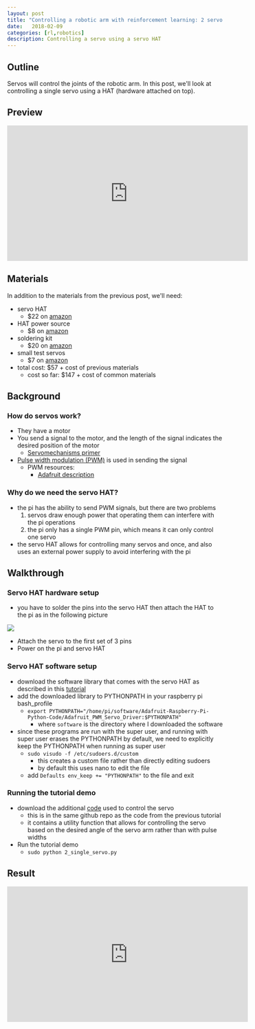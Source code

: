 ```yaml
---
layout: post
title: "Controlling a robotic arm with reinforcement learning: 2 servo control"
date:   2018-02-09
categories: [rl,robotics]
description: Controlling a servo using a servo HAT
---
```


## Outline 
Servos will control the joints of the robotic arm. In this post, we'll look at controlling a single servo using a HAT (hardware attached on top).

## Preview
<iframe width="560" height="315" src="https://www.youtube.com/embed/kY3lgvHtju8" frameborder="0" allow="autoplay; encrypted-media" allowfullscreen></iframe>

## Materials 
In addition to the materials from the previous post, we'll need:
- servo HAT
    + $22 on [amazon](https://www.amazon.com/gp/product/B00XW2OY5A/ref=oh_aui_detailpage_o01_s01?ie=UTF8&psc=1)
- HAT power source 
    + $8 on [amazon](https://www.amazon.com/gp/product/B00P5P6ZBS/ref=oh_aui_detailpage_o01_s00?ie=UTF8&psc=1)
- soldering kit 
    + $20 on [amazon](https://www.amazon.com/gp/product/B06XZ31W3M/ref=oh_aui_detailpage_o00_s00?ie=UTF8&psc=1)
- small test servos 
    + $7 on [amazon](https://www.amazon.com/gp/product/B013UI9MVG/ref=oh_aui_detailpage_o09_s01?ie=UTF8&psc=1)
- total cost: $57 + cost of previous materials 
    + cost so far: $147 + cost of common materials

## Background 

### How do servos work?
- They have a motor
- You send a signal to the motor, and the length of the signal indicates the desired position of the motor
    + [Servomechanisms primer](https://learn.sparkfun.com/tutorials/hobby-servo-tutorial)
- [Pulse width modulation (PWM)](https://en.wikipedia.org/wiki/Pulse-width_modulation) is used in sending the signal
    + PWM resources:
        * [Adafruit description](https://learn.adafruit.com/adafruits-raspberry-pi-lesson-8-using-a-servo-motor/servo-motors)

### Why do we need the servo HAT?
- the pi has the ability to send PWM signals, but there are two problems 
    1. servos draw enough power that operating them can interfere with the pi operations
    2. the pi only has a single PWM pin, which means it can only control one servo
- the servo HAT allows for controlling many servos and once, and also uses an external power supply to avoid interfering with the pi

## Walkthrough

### Servo HAT hardware setup
- you have to solder the pins into the servo HAT then attach the HAT to the pi as in the following picture

<img class="blog-img" src="{{ site.github.url }}/media/blog/2_single_servo_control/assembled.jpg" />

- Attach the servo to the first set of 3 pins
- Power on the pi and servo HAT

### Servo HAT software setup
- download the software library that comes with the servo HAT as described in this [tutorial](https://learn.adafruit.com/adafruit-16-channel-pwm-servo-hat-for-raspberry-pi/using-the-python-library)
- add the downloaded library to PYTHONPATH in your raspberry pi bash_profile
    + ```export PYTHONPATH="/home/pi/software/Adafruit-Raspberry-Pi-Python-Code/Adafruit_PWM_Servo_Driver:$PYTHONPATH"```
        * where `software` is the directory where I downloaded the software
- since these programs are run with the super user, and running with super user erases the PYTHONPATH by default, we need to explicitly keep the PYTHONPATH when running as super user 
    + ```sudo visudo -f /etc/sudoers.d/custom```
        * this creates a custom file rather than directly editing sudoers 
        * by default this uses nano to edit the file
    + add ```Defaults env_keep += "PYTHONPATH"``` to the file and exit

### Running the tutorial demo 
- download the additional [code](https://github.com/wulfebw/robotics_rl/blob/master/tutorials/2_single_servo.py) used to control the servo 
    + this is in the same github repo as the code from the previous tutorial
    + it contains a utility function that allows for controlling the servo based on the desired angle of the servo arm rather than with pulse widths
- Run the tutorial demo
    + ```sudo python 2_single_servo.py```

## Result
<iframe width="560" height="315" src="https://www.youtube.com/embed/kY3lgvHtju8" frameborder="0" allow="autoplay; encrypted-media" allowfullscreen></iframe>